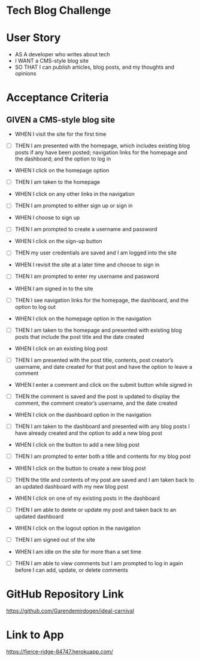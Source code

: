 # Tech Blog Challenge

# User Story

- AS A developer who writes about tech
- I WANT a CMS-style blog site
- SO THAT I can publish articles, blog posts, and my thoughts and opinions

# Acceptance Criteria

## GIVEN a CMS-style blog site

- WHEN I visit the site for the first time
- [ ] THEN I am presented with the homepage, which includes existing blog posts if any have been posted; navigation links for the homepage and the dashboard; and the option to log in
- WHEN I click on the homepage option
- [ ] THEN I am taken to the homepage
- WHEN I click on any other links in the navigation
- [ ] THEN I am prompted to either sign up or sign in
- WHEN I choose to sign up
- [ ] THEN I am prompted to create a username and password
- WHEN I click on the sign-up button
- [ ] THEN my user credentials are saved and I am logged into the site
- WHEN I revisit the site at a later time and choose to sign in
- [ ] THEN I am prompted to enter my username and password
- WHEN I am signed in to the site
- [ ] THEN I see navigation links for the homepage, the dashboard, and the option to log out
- WHEN I click on the homepage option in the navigation
- [ ] THEN I am taken to the homepage and presented with existing blog posts that include the post title and the date created
- WHEN I click on an existing blog post
- [ ] THEN I am presented with the post title, contents, post creator’s username, and date created for that post and have the option to leave a comment
- WHEN I enter a comment and click on the submit button while signed in
- [ ] THEN the comment is saved and the post is updated to display the comment, the comment creator’s username, and the date created
- WHEN I click on the dashboard option in the navigation
- [ ] THEN I am taken to the dashboard and presented with any blog posts I have already created and the option to add a new blog post
- WHEN I click on the button to add a new blog post
- [ ] THEN I am prompted to enter both a title and contents for my blog post
- WHEN I click on the button to create a new blog post
- [ ] THEN the title and contents of my post are saved and I am taken back to an updated dashboard with my new blog post
- WHEN I click on one of my existing posts in the dashboard
- [ ] THEN I am able to delete or update my post and taken back to an updated dashboard
- WHEN I click on the logout option in the navigation
- [ ] THEN I am signed out of the site
- WHEN I am idle on the site for more than a set time
- [ ] THEN I am able to view comments but I am prompted to log in again before I can add, update, or delete comments

# GitHub Repository Link

https://github.com/Garendemirdogen/ideal-carnival

# Link to App

https://fierce-ridge-84747.herokuapp.com/
